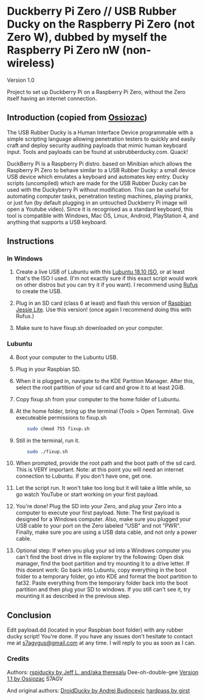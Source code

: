 # Duckberry Pi Zero // USB Rubber Ducky on the Raspberry Pi Zero (not Zero W), dubbed by myself the Raspberry Pi Zero nW (non-wireless)

Version 1.0

Project to set up Duckberry Pi on a Raspberry Pi Zero, without the Zero itself having an internet connection.

## Introduction (copied from [Ossiozac](https://github.com/ossiozac/Raspberry-Pi-Zero-Rubber-Ducky-Duckberry-Pi))

The USB Rubber Ducky is a Human Interface Device programmable with a simple scripting language allowing penetration testers to quickly and easily craft and deploy security auditing payloads that mimic human keyboard input. Tools and payloads can be found at usbrubberducky.com. Quack!

DuckBerry Pi is a Raspberry Pi distro. based on Minibian which allows the Raspberry Pi Zero to behave similar to a USB Rubber Ducky: a small device USB device which emulates a keyboard and automates key entry. Ducky scripts (uncompiled) which are made for the USB Rubber Ducky can be used with the Duckyberry Pi without modification. This can be useful for automating computer tasks, penetration testing machines, playing pranks, or just fun (by default plugging in an untouched Duckberry Pi image will open a Youtube video). Since it is recognised as a standard keyboard, this tool is compatible with Windows, Mac OS, Linux, Android, PlayStation 4, and anything that supports a USB keyboard.

## Instructions

### In Windows

1) Create a live USB of Lubuntu with this [Lubuntu 18.10 ISO](http://cdimage.ubuntu.com/lubuntu/releases/18.10/release/lubuntu-18.10-desktop-amd64.iso), or at least that's the ISO I used. (I'm not exactly sure if this exact script would work on other distros but you can try it if you want). I recommend using [Rufus](https://rufus.ie/) to create the USB.

2) Plug in an SD card (class 6 at least) and flash this version of [Raspbian Jessie Lite](https://drive.google.com/open?id=1tE34LrUqLyBvPyC0WjkjZBqjCfA81RSi). Use this version! (once again I recommend doing this with Rufus.)

3) Make sure to have fixup.sh downloaded on your computer.

### Lubuntu

4) Boot your computer to the Lubuntu USB.

5) Plug in your Raspbian SD.

6) When it is plugged in, navigate to the KDE Partition Manager. After this, select the root partition of your sd card and grow it to at least 2GiB.

7) Copy fixup.sh from your computer to the home folder of Lubuntu.

8) At the home folder, bring up the terminal (Tools > Open Terminal). Give executeable permissions to fixup.sh
	``` bash
		sudo chmod 755 fixup.sh
	```
	
9) Still in the terminal, run it.
	``` bash
		sudo ./fixup.sh
	```
	
10) When prompted, provide the root path and the boot path of the sd card. This is VERY important. Note: at this point you will need an internet connection to Lubuntu. If you don't have one, get one.

11) Let the script run. It won't take too long but it will take a little while, so go watch YouTube or start working on your first payload.

12) You're done! Plug the SD into your Zero, and plug your Zero into a computer to execute your first payload. Note: The first payload is designed for a Windows computer. Also, make sure you plugged your USB cable to your port on the Zero labeled "USB" and not "PWR". Finally, make sure you are using a USB data cable, and not only a power cable.

13) Optional step: If when you plug your sd into a Windows computer you can't find the boot drive in file explorer try the following:
Open disk manager, find the boot partition and try mounting it to a drive letter. If this doesnt work:
Go back into Lubuntu, copy everything in the boot folder to a temporary folder, go into KDE and format the boot partition to fat32. Paste everything from the temporary folder back into the boot partition and then plug your SD to windows. If you still can't see it, try mounting it as described in the previous step.

## Conclusion

Edit payload.dd (located in your Raspbian boot folder) with any rubber ducky script! You're done. If you have any issues don't hesitate to contact me at [s7agvgus@gmail.com](mailto:s7agvgus@gmail) at any time. I will reply to you as soon as I can.

### Credits

Authors:
[rspiducky by Jeff L. and/aka theresalu](https://github.com/theresalu/rspiducky)
Dee-oh-double-gee
[Version 1.1 by Ossiozac](https://github.com/ossiozac/Raspberry-Pi-Zero-Rubber-Ducky-Duckberry-Pi)
S7AGV

And original authors:
[DroidDucky by Andrej Budincevic](https://github.com/anbud/DroidDucky)
[hardpass by girst](https://github.com/girst/hardpass)
